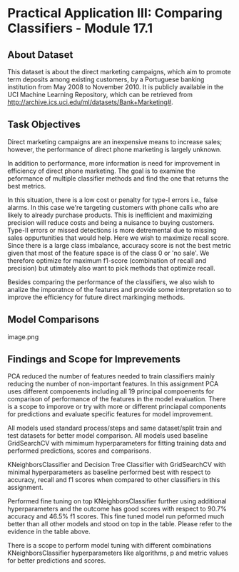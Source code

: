 # Practical Application III: Comparing Classifiers - Module 17.1

## About Dataset
This dataset is about the direct marketing campaigns, which aim to promote term deposits among existing customers, by a Portuguese banking institution from May 2008 to November 2010. It is publicly available in the UCI Machine Learning Repository, which can be retrieved from http://archive.ics.uci.edu/ml/datasets/Bank+Marketing#.

## Task Objectives
Direct marketing campaigns are an inexpensive means to increase sales; however, the performance of direct phone marketing is largely unknown.

In addition to performance, more information is need for improvement in efficiency of direct phone marketing. The goal is to examine the peformance of multiple classifier methods and find the one that returns the best metrics.

In this situation, there is a low cost or penalty for type-I errors i.e., false alarms. In this case we're targeting customers with phone calls who are likely to already purchase products. This is inefficient and maximizing precision will reduce costs and being a nuisance to buying customers. Type-II errors or missed detections is more detremental due to missing sales oppurtunities that would help. Here we wish to maximize recall score. Since there is a large class imbalance, accuracy score is not the best metric given that most of the feature space is of the class 0 or 'no sale'. We therefore optimize for maximum f1-score (combination of recall and precision) but utimately also want to pick methods that optimize recall.

Besides comparing the performance of the classifiers, we also wish to analize the imporatnce of the features and provide some interpretation so to improve the efficiency for future direct markinging methods.

## Model Comparisons
image.png

## Findings and Scope for Imprevements
PCA reduced the number of features needed to train classifiers mainly reducing the number of non-important features. In this assignment PCA uses different compoenents including all 19 principal compoenents for comparison of performance of the features in the model evaluation. There is a scope to imporove or try with more or different princiapal components for predictions and evaluate specific features for model improvement.

All models used standard process/steps and same dataset/split train and test datasets for better model comparison. All models used baseline GridSearchCV with mimimum hyperparameters for fitting training data and performed predictions, scores and comparisons.

KNeighborsClassifier and Decision Tree Classifier with GridSearchCV with minimal hyperparameters as baseline performed best with respect to accuracy, recall and f1 scores when compared to other classifiers in this assignment.

Performed fine tuning on top KNeighborsClassifier further using additional hyperparameters and the outcome has good scores with respect to 90.7% accuracy and 46.5% f1 scores. This fine tuned model run peformed much better than all other models and stood on top in the table. Please refer to the evidence in the table above.

There is a scope to perform model tuning with different combinations KNeighborsClassifier hyperparameters like algorithms, p and metric values for better predictions and scores.
